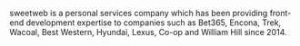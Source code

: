 sweetweb is a personal services company which has been providing front-end development expertise to companies such as Bet365, Encona, Trek, Wacoal, Best Western, Hyundai, Lexus, Co-op and William Hill since 2014.
